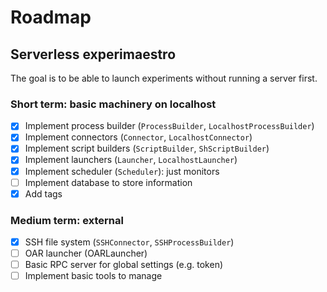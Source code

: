 # Roadmap

## Serverless experimaestro

The goal is to be able to launch experiments without running a server first.

### Short term: basic machinery on localhost

- [x] Implement process builder (`ProcessBuilder`, `LocalhostProcessBuilder`)
- [x] Implement connectors (`Connector`, `LocalhostConnector`)
- [x] Implement script builders (`ScriptBuilder`, `ShScriptBuilder`)
- [x] Implement launchers (`Launcher`, `LocalhostLauncher`)
- [x] Implement scheduler (`Scheduler`): just monitors
- [ ] Implement database to store information
- [x] Add tags

### Medium term: external

- [x] SSH file system (`SSHConnector`, `SSHProcessBuilder`)
- [ ] OAR launcher (OARLauncher)
- [ ] Basic RPC server for global settings (e.g. token)
- [ ] Implement basic tools to manage
